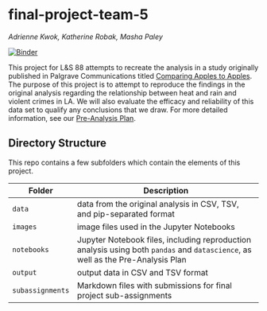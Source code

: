 # final-project-team-5
_Adrienne Kwok, Katherine Robak, Masha Paley_

[![Binder](https://mybinder.org/badge_logo.svg)](https://mybinder.org/v2/gh/ls88-openscienceconnector/final-project-team-5/master)

This project for L&S 88 attempts to recreate the analysis in a study originally published in Palgrave Communications titled [Comparing Apples to Apples](https://www.nature.com/articles/s41599-018-0188-3#Tab1). The purpose of this project is to attempt to reproduce the findings in the original analysis regarding the relationship between heat and rain and violent crimes in LA. We will also evaluate the efficacy and reliability of this data set to qualify any conclusions that we draw. For more detailed information, see our [Pre-Analysis Plan](notebooks/pre-analysis-plan.ipynb).

## Directory Structure

This repo contains a few subfolders which contain the elements of this project.

| Folder | Description |
|-----|-----|
| `data`  | data from the original analysis in CSV, TSV, and pip-separated format  |
| `images`  | image files used in the Jupyter Notebooks  |
| `notebooks`  | Jupyter Notebook files, including reproduction analysis using both `pandas` and `datascience`, as well as the Pre-Analysis Plan  |
| `output`  | output data in CSV and TSV format  |
| `subassignments`  | Markdown files with submissions for final project sub-assignments  |
